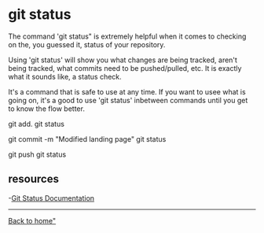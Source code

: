 # git status

The command 'git status" is extremely helpful when it comes to checking on the, you guessed it, status of your repository.

Using 'git status' will show you what changes are being tracked, aren't being tracked, what commits need to be pushed/pulled, etc. It is exactly what it sounds like, a status check.

It's a command that is safe to use at any time. If you want to usee what is going on, it's a good to use 'git status' inbetween commands until you get to know the flow better.


git add.
git status

git commit -m "Modified landing page"
git status

git push
git status


## resources

-[Git Status Documentation](https://git-scm.com/docs/git-status)

---

[Back to home"](..README.md)
